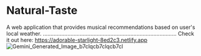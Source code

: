 # Natural-Taste
A web application that provides musical recommendations based on user's local weather. 
.......................................................................................
Check it out here: https://adorable-starlight-8ed2c3.netlify.app
![Gemini_Generated_Image_b7clqcb7clqcb7cl](https://github.com/issamohamed/Natural-Taste/assets/48192737/5c4d0248-ff42-4bfd-8855-a0abed88fe90)
